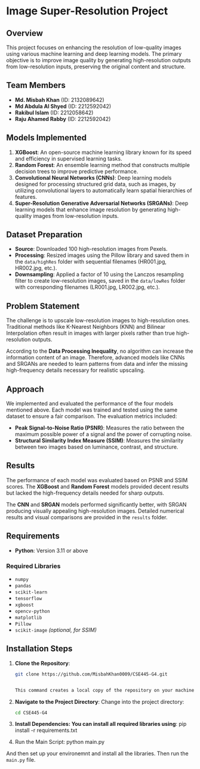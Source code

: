 # Image Super-Resolution Project

## Overview

This project focuses on enhancing the resolution of low-quality images using various machine learning and deep learning models. The primary objective is to improve image quality by generating high-resolution outputs from low-resolution inputs, preserving the original content and structure.

## Team Members

- **Md. Misbah Khan** (ID: 2132089642)
- **Md Abdula Al Shyed** (ID: 2212592042)
- **Rakibul Islam** (ID: 2212058642)
- **Raju Ahamed Rabby** (ID: 2212592042)

## Models Implemented

1. **XGBoost**: An open-source machine learning library known for its speed and efficiency in supervised learning tasks.
2. **Random Forest**: An ensemble learning method that constructs multiple decision trees to improve predictive performance.
3. **Convolutional Neural Networks (CNNs)**: Deep learning models designed for processing structured grid data, such as images, by utilizing convolutional layers to automatically learn spatial hierarchies of features.
4. **Super-Resolution Generative Adversarial Networks (SRGANs)**: Deep learning models that enhance image resolution by generating high-quality images from low-resolution inputs.

## Dataset Preparation

- **Source**: Downloaded 100 high-resolution images from Pexels.
- **Processing**: Resized images using the Pillow library and saved them in the `data/highRes` folder with sequential filenames (HR001.jpg, HR002.jpg, etc.).
- **Downsampling**: Applied a factor of 10 using the Lanczos resampling filter to create low-resolution images, saved in the `data/lowRes` folder with corresponding filenames (LR001.jpg, LR002.jpg, etc.).

## Problem Statement

The challenge is to upscale low-resolution images to high-resolution ones. Traditional methods like K-Nearest Neighbors (KNN) and Bilinear Interpolation often result in images with larger pixels rather than true high-resolution outputs. 

According to the **Data Processing Inequality**, no algorithm can increase the information content of an image. Therefore, advanced models like CNNs and SRGANs are needed to learn patterns from data and infer the missing high-frequency details necessary for realistic upscaling.

## Approach

We implemented and evaluated the performance of the four models mentioned above. Each model was trained and tested using the same dataset to ensure a fair comparison. The evaluation metrics included:

- **Peak Signal-to-Noise Ratio (PSNR)**: Measures the ratio between the maximum possible power of a signal and the power of corrupting noise.
- **Structural Similarity Index Measure (SSIM)**: Measures the similarity between two images based on luminance, contrast, and structure.

## Results

The performance of each model was evaluated based on PSNR and SSIM scores. The **XGBoost** and **Random Forest** models provided decent results but lacked the high-frequency details needed for sharp outputs.

The **CNN** and **SRGAN** models performed significantly better, with SRGAN producing visually appealing high-resolution images. Detailed numerical results and visual comparisons are provided in the `results` folder.

## Requirements

- **Python**: Version 3.11 or above

### Required Libraries

- `numpy`
- `pandas`
- `scikit-learn`
- `tensorflow`
- `xgboost`
- `opencv-python`
- `matplotlib`
- `Pillow`
- `scikit-image` *(optional, for SSIM)*

## Installation Steps

1. **Clone the Repository**:
   ```bash
   git clone https://github.com/MisbahKhan0009/CSE445-G4.git


   This command creates a local copy of the repository on your machine.

2. **Navigate to the Project Directory**:
   Change into the project directory:
   ```bash
   cd CSE445-G4
   ```
3. **Install Dependencies: You can install all required libraries using**:
   pip install -r requirements.txt
   
4. Run the Main Script:
   python main.py


And then set up your environemnt and install all the libraries. Then run the ```main.py``` file.




  
